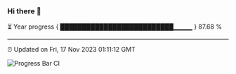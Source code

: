 ### Hi there 👋

⏳ Year progress { ██████████████████████████▁▁▁▁ } 87.68 %

---

⏰ Updated on Fri, 17 Nov 2023 01:11:12 GMT

![Progress Bar CI](https://github.com/liununu/liununu/workflows/Progress%20Bar%20CI/badge.svg)

